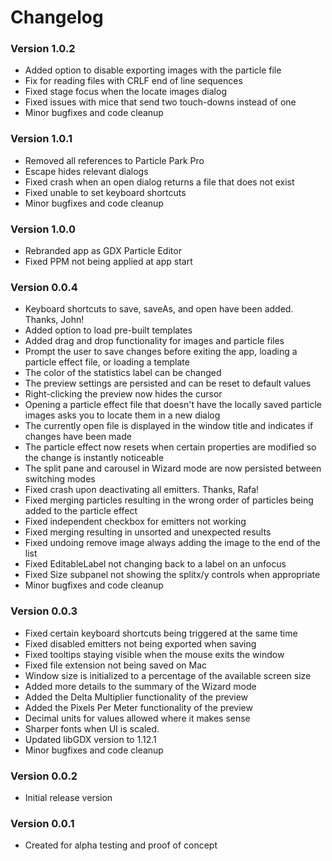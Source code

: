 # Changelog
### Version 1.0.2
* Added option to disable exporting images with the particle file
* Fix for reading files with CRLF end of line sequences
* Fixed stage focus when the locate images dialog
* Fixed issues with mice that send two touch-downs instead of one
* Minor bugfixes and code cleanup
### Version 1.0.1
* Removed all references to Particle Park Pro
* Escape hides relevant dialogs
* Fixed crash when an open dialog returns a file that does not exist
* Fixed unable to set keyboard shortcuts
* Minor bugfixes and code cleanup
### Version 1.0.0
* Rebranded app as GDX Particle Editor
* Fixed PPM not being applied at app start
### Version 0.0.4
* Keyboard shortcuts to save, saveAs, and open have been added. Thanks, John!
* Added option to load pre-built templates
* Added drag and drop functionality for images and particle files
* Prompt the user to save changes before exiting the app, loading a particle effect file, or loading a template
* The color of the statistics label can be changed
* The preview settings are persisted and can be reset to default values
* Right-clicking the preview now hides the cursor
* Opening a particle effect file that doesn't have the locally saved particle images asks you to locate them in a new dialog
* The currently open file is displayed in the window title and indicates if changes have been made
* The particle effect now resets when certain properties are modified so the change is instantly noticeable
* The split pane and carousel in Wizard mode are now persisted between switching modes
* Fixed crash upon deactivating all emitters. Thanks, Rafa!
* Fixed merging particles resulting in the wrong order of particles being added to the particle effect
* Fixed independent checkbox for emitters not working
* Fixed merging resulting in unsorted and unexpected results
* Fixed undoing remove image always adding the image to the end of the list
* Fixed EditableLabel not changing back to a label on an unfocus
* Fixed Size subpanel not showing the splitx/y controls when appropriate
* Minor bugfixes and code cleanup
### Version 0.0.3
* Fixed certain keyboard shortcuts being triggered at the same time
* Fixed disabled emitters not being exported when saving
* Fixed tooltips staying visible when the mouse exits the window
* Fixed file extension not being saved on Mac
* Window size is initialized to a percentage of the available screen size
* Added more details to the summary of the Wizard mode
* Added the Delta Multiplier functionality of the preview
* Added the Pixels Per Meter functionality of the preview
* Decimal units for values allowed where it makes sense
* Sharper fonts when UI is scaled.
* Updated libGDX version to 1.12.1
* Minor bugfixes and code cleanup
### Version 0.0.2
* Initial release version
### Version 0.0.1
* Created for alpha testing and proof of concept
